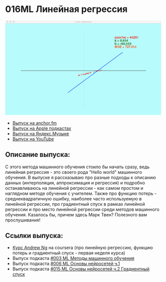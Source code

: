 # 016ML Линейная регрессия

<img src="foto/linear_regression.gif" width="500"/>

- [Выпуск на anchor.fm](https://anchor.fm/kmsrus/episodes/016-ML-eo11mr)
- [Выпуск на Apple подкастах](https://podcasts.apple.com/ru/podcast/machine-learning-podcast/id1495052772?l=en&i=1000502967126)
- [Выпуск на Яндекс.Музыке](https://music.yandex.ru/album/9781458/track/75346293)
- [Выпуск на YouTube](https://youtu.be/Bbvw7mYkVrE)

## Описание выпуска:

С этого метода машинного обучения стоило бы начать сразу, ведь линейная регрессия -  это своего рода "Hello world" машинного обучения. В выпуске я рассказываю про разные подходы к описанию данных (интерполяция, аппроксимация и регрессия) и подробно останавливаюсь на линейной регрессии - как самом простом и наглядном методе обучения с учителем. Также про функцию потерь - среднеквадратичную ошибку, наиболее часто используемую в линейной регрессии, про градиентный спуск в рамках линейной регрессии и про место линейной регрессии среди методов машинного обучения. Казалось бы, причем здесь Марк Твен? Полезного вам прослушивания!

## Ссылки выпуска:

- [Курс Andrew Ng](https://www.coursera.org/learn/machine-learning) на coursera (про линейную регрессию, функцию потерь и градиентный спуск - первая неделя курса)
- Выпуск подкаста [#003 ML Методы машинного обучения](https://anchor.fm/kmsrus/episodes/003-ML-eb2mei)
- Выпуск подкаста [#006 ML Основы нейросетей ч.1](https://anchor.fm/kmsrus/episodes/006-ML----1-ejthqa)
- Выпуск подкаста [#015 ML Основы нейросетей ч.2 Градиентный спуск](https://anchor.fm/kmsrus/episodes/015-ML----2-enljpl)
